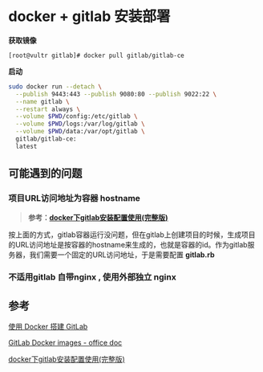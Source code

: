 # docker + gitlab 安装部署



**获取镜像**

```shell
[root@vultr gitlab]# docker pull gitlab/gitlab-ce
```

**启动**

```sh
sudo docker run --detach \
  --publish 9443:443 --publish 9080:80 --publish 9022:22 \
  --name gitlab \
  --restart always \
  --volume $PWD/config:/etc/gitlab \
  --volume $PWD/logs:/var/log/gitlab \
  --volume $PWD/data:/var/opt/gitlab \
  gitlab/gitlab-ce:
  latest
```



## 可能遇到的问题

### 项目URL访问地址为容器 hostname

>**参考：[docker下gitlab安装配置使用(完整版)](https://www.jianshu.com/p/080a962c35b6)**

按上面的方式，gitlab容器运行没问题，但在gitlab上创建项目的时候，生成项目的URL访问地址是按容器的hostname来生成的，也就是容器的id。作为gitlab服务器，我们需要一个固定的URL访问地址，于是需要配置 **gitlab.rb**





### 不适用gitlab 自带nginx , 使用外部独立 nginx

> 





## 参考

[使用 Docker 搭建 GitLab](https://zhuanlan.zhihu.com/p/63786567)

[GitLab Docker images - office doc](https://docs.gitlab.com/omnibus/docker/)

[docker下gitlab安装配置使用(完整版)](https://www.jianshu.com/p/080a962c35b6)
